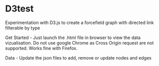 # D3test
Experimentation with D3.js to create a forcefield graph with directed link filterable by type

Get Started - 
Just launch the .html file in browser to view the data vizualisation. 
Do not use google Chrome as Cross Origin request are not supported. Works fine with Firefox.

Data -
Update the json files to add, remove or update nodes and edges
